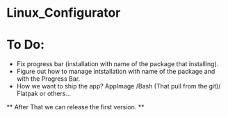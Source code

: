 # Linux_Configurator

# To Do:
  * Fix progress bar (installation with name of the package that installing).
  * Figure out how to manage intstallation with name of the package and with the Progress Bar.
  * How we want to ship the app? AppImage /Bash (That pull from the git)/ Flatpak or others...
  
  ** After That we can release the first version. ** 
  
  
